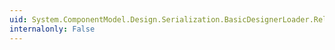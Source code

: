 ```yaml
---
uid: System.ComponentModel.Design.Serialization.BasicDesignerLoader.ReloadOptions
internalonly: False
---
```

